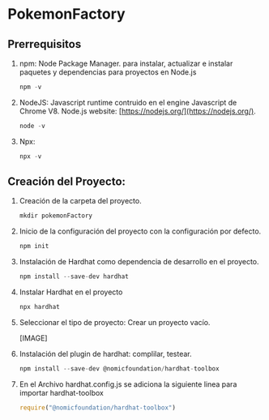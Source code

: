 # PokemonFactory


## Prerrequisitos

1. npm: Node Package Manager. para instalar, actualizar e instalar paquetes y dependencias para proyectos en Node.js
    
    ```jsx
    npm -v
    ```
    
2. NodeJS: Javascript runtime contruido en el engine Javascript de Chrome V8. Node.js website: [https://nodejs.org/](https://nodejs.org/).
    
    ```jsx
    node -v
    ```
    
3. Npx:
    
    ```jsx
    npx -v
    ```
## Creación del Proyecto:

1. Creación de la carpeta del proyecto.
    
    ```jsx
    mkdir pokemonFactory
    ```
    
2. Inicio de la configuración del proyecto con la configuración por defecto.
    
    ```jsx
    npm init
    ```
    
3. Instalación de Hardhat como dependencia de desarrollo en el proyecto.
    
    ```jsx
    npm install --save-dev hardhat
    ```
    
4. Instalar Hardhat en el proyecto
    
    ```jsx
    npx hardhat
    ```
    
5. Seleccionar el tipo de proyecto: Crear un proyecto vacío.
    
    [IMAGE]
    
6. Instalación del plugin de hardhat: complilar, testear.
    
    ```jsx
    npm install --save-dev @nomicfoundation/hardhat-toolbox
    ```
    
7. En el Archivo hardhat.config.js se adiciona la siguiente linea para importar hardhat-toolbox
    
    ```jsx
    require("@nomicfoundation/hardhat-toolbox")
    ```